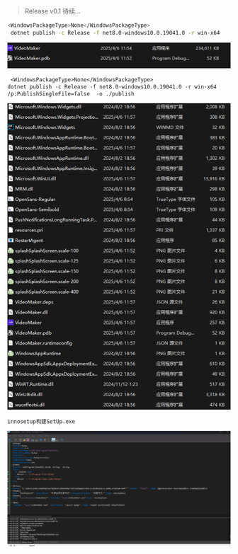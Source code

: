 > Release v0.1 待续...
 ```bash
 <WindowsPackageType>None</WindowsPackageType>
  dotnet publish -c Release -f net8.0-windows10.0.19041.0 -r win-x64    /p:PublishSingleFile=true
  ```

  ![](Images/Snipaste_2025-04-06_11-55-11.png)
  ```
   <WindowsPackageType>None</WindowsPackageType>
  dotnet publish -c Release -f net8.0-windows10.0.19041.0 -r win-x64    /p:PublishSingleFile=false  -o ./publish
  ```
  ![](Images/Snipaste_2025-04-06_12-00-18.png)
  ```
  innosetup构建SetUp.exe
  ```
  ![](Images/Snipaste_2025-04-06_12-01-27.png)
